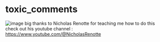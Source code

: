 # toxic_comments
![image](https://github.com/moudidakiya10/toxic_comments/assets/102065885/9aeab023-65fc-4a91-9202-4c252aa580ae)
big thanks to Nicholas Renotte for teaching me how to do this check out his youtube channel : https://www.youtube.com/@NicholasRenotte
